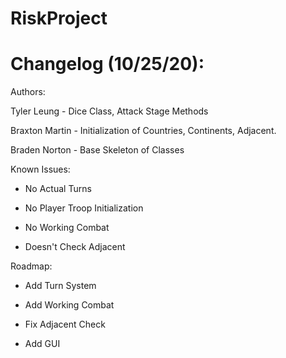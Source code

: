 # RiskProject

# Changelog (10/25/20):


Authors:

Tyler Leung - Dice Class, Attack Stage Methods

Braxton Martin - Initialization of Countries, Continents, Adjacent.

Braden Norton - Base Skeleton of Classes

Known Issues:

- No Actual Turns

- No Player Troop Initialization

- No Working Combat

- Doesn't Check Adjacent


Roadmap:
- Add Turn System

- Add Working Combat

- Fix Adjacent Check

- Add GUI
